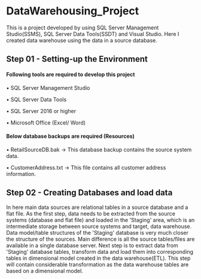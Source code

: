 # DataWarehousing_Project
This is a project developed by using SQL Server Management Studio(SSMS), SQL Server Data Tools(SSDT) and Visual Studio. Here I created data warehouse using the data in a source database.
## Step 01 - Setting-up the Environment
#### Following tools are required to develop this project
• SQL Server Management Studio

• SQL Server Data Tools

• SQL Server 2016 or higher

• Microsoft Office (Excel/ Word)

#### Below database backups are required (Resources)

• RetailSourceDB.bak -> This database backup contains the source system data.

• CustomerAddress.txt -> This file contains all customer address information.

## Step 02 - Creating Databases and load data 

In here main data sources are relational tables in a source database and a flat file. As the first step, data needs to be extracted from the source systems (database and flat file) and loaded in the 'Staging' area, which is an intermediate storage between source systems and target, data warehouse. Data model/table structures of the 'Staging' database is very much closer the structure of the sources. Main difference is all the source tables/files are available in a single database server. Next step is to extract data from 'Staging'
database tables, transform data and load them into corresponding tables in dimensional model created in the data warehouse(ETL). This step will contain considerable transformation as the data warehouse tables are based on a dimensional model.
